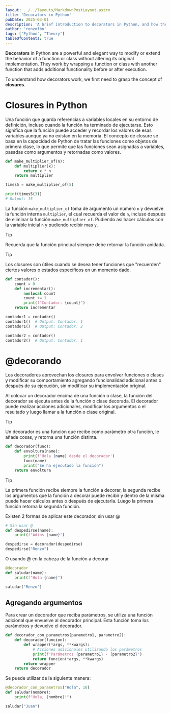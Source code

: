 ```yaml
---
layout: ../../layouts/MarkdownPostLayout.astro
title: 'Decorators in Python'
pubDate: 2025-03-01
description: 'A brief introduction to decorators in Python, and how they work.'
author: 'renzofbn'
tags: ["Python", "Theory"]
tableOfContents: true
---
```



**Decorators** in Python are a powerful and elegant way to modify or extend the behavior of a function or class without altering its original implementation. They work by wrapping a function or class with another function that adds additional functionality before or after execution.

To understand how decorators work, we first need to grasp the concept of **closures**.

# **Closures in Python**

Una función que guarda referencias a variables locales en su entorno de definición, incluso cuando la función ha terminado de ejecutarse. Esto significa que la función puede acceder y recordar los valores de esas variables aunque ya no existan en la memoria. El concepto de closure se basa en la capacidad de Python de tratar las funciones como objetos de primera clase, lo que permite que las funciones sean asignadas a variables, pasadas como argumentos y retornadas como valores.

```python
def make_multiplier_of(n):
	def multiplier(x):
		return x * n
	return multiplier

times5 = make_multiplier_of(5)

print(times5(3))
# Output: 15
```

La función `make_multiplier_of` toma de argumento un número `n` y devuelve la función interna `multiplier`, el cual recuerda el valor de `n`, incluso después de eliminar la función `make_multiplier_of`. Pudiendo así hacer cálculos con la variable inicial `n` y pudiendo recibir mas `y`.


> [!TIP]
> Recuerda que la función principal siempre debe retornar la función anidada.

>[!TIP]
>Los closures son útiles cuando se desea tener funciones que "recuerden" ciertos valores o estados específicos en un momento dado.

```python
def contador():
    count = 0
    def incrementar():
        nonlocal count
        count += 1
        print(f"Contador: {count}")
    return incrementar

contador1 = contador()
contador1()  # Output: Contador: 1
contador1()  # Output: Contador: 2

contador2 = contador()
contador2()  # Output: Contador: 1
```

# @decorando

Los decoradores aprovechan los closures para envolver funciones o clases y modificar su comportamiento agregando funcionalidad adicional antes o después de su ejecución, sin modificar su implementación original.

Al colocar un decorador encima de una función o clase, la función del decorador se ejecuta antes de la función o clase decorada. El decorador puede realizar acciones adicionales, modificar los argumentos o el resultado y luego llamar a la función o clase original.

> [!TIP]
> Un decorador es una función que recibe como parámetro otra función, le añade cosas, y retorna una función distinta.

```python
def decorador(func):
	def envoltura(name):
		print(f'Hola {name} desde el decorador')
		func(name)
		print("Se ha ejecutado la función")
	return envoltura
```

>[!TIP]
> La primera función recibe siempre la función a decorar, la segunda recibe los argumentos que la función a decorar puede recibir y dentro de la misma puede hacer cálculos antes o después de ejecutarla. Luego la primera función retorna la segunda función.

Existen 2 formas de aplicar este decorador, sin usar @

```python
# Sin usar @
def despedirse(name):
	print(f"Adios {name}")

despedirse = decorador(despedirse)
despedirse("Renzo")
```

O usando @ en la cabeza de la función a decorar

```python
@decorador
def saludar(name):
	print(f"Hola {name}")

saludar("Renzo")
```

## Agregando argumentos

Para crear un decorador que reciba parámetros, se utiliza una función adicional que envuelve al decorador principal. Esta función toma los parámetros y devuelve el decorador.

```python
def decorador_con_parametros(parametro1, parametro2):
    def decorador(funcion):
        def wrapper(*args, **kwargs):
            # Acciones adicionales utilizando los parámetros
            print(f"Parámetros {parametro1} - {parametro2}")
            return funcion(*args, **kwargs)
        return wrapper
    return decorador
```

Se puede utilizar de la siguiente manera:

```python
@decorador_con_parametros("Hola", 10)
def saludar(nombre):
    print(f"Hola, {nombre}!")

saludar("Juan")
```